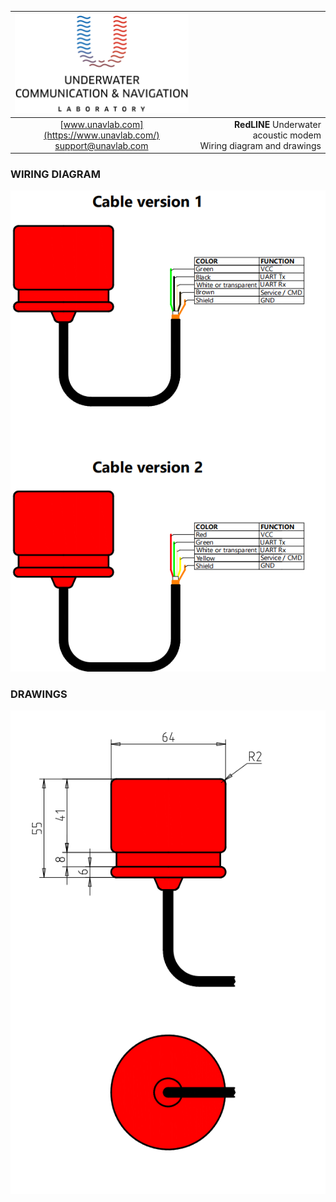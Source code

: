 | ![logo](/documentation/sm_logo.png) |  |
| :---: | ---: |
| [www.unavlab.com](https://www.unavlab.com/) <br/> [support@unavlab.com](mailto:support@unavlab.com) | **RedLINE** Underwater acoustic modem <br/> Wiring diagram and drawings |

<div style="page-break-after: always;"></div>

### WIRING DIAGRAM
![RedLINE_wiring_diagram](/documentation/RedLINE_wiring_diagram_en.png)
<div style="page-break-after: always;"></div>

### DRAWINGS
![RedLINE_drawing](/documentation/RedLINE_drawings.png)

<div style="page-break-after: always;"></div>
